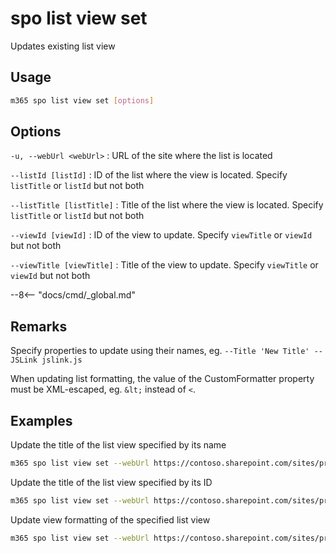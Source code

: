# spo list view set

Updates existing list view

## Usage

```sh
m365 spo list view set [options]
```

## Options

`-u, --webUrl <webUrl>`
: URL of the site where the list is located

`--listId [listId]`
: ID of the list where the view is located. Specify `listTitle` or `listId` but not both

`--listTitle [listTitle]`
: Title of the list where the view is located. Specify `listTitle` or `listId` but not both

`--viewId [viewId]`
: ID of the view to update. Specify `viewTitle` or `viewId` but not both

`--viewTitle [viewTitle]`
: Title of the view to update. Specify `viewTitle` or `viewId` but not both

--8<-- "docs/cmd/_global.md"

## Remarks

Specify properties to update using their names, eg. `--Title 'New Title' --JSLink jslink.js`

When updating list formatting, the value of the CustomFormatter property must be XML-escaped, eg. `&lt;` instead of `<`.

## Examples

Update the title of the list view specified by its name

```sh
m365 spo list view set --webUrl https://contoso.sharepoint.com/sites/project-x --listTitle 'My List' --viewTitle 'All items' --Title 'All events'
```

Update the title of the list view specified by its ID

```sh
m365 spo list view set --webUrl https://contoso.sharepoint.com/sites/project-x --listTitle 'My List' --viewId 330f29c5-5c4c-465f-9f4b-7903020ae1ce --Title 'All events'
```

Update view formatting of the specified list view

```sh
m365 spo list view set --webUrl https://contoso.sharepoint.com/sites/project-x --listTitle 'My List' --viewTitle 'All items' --CustomFormatter '`{"schema":"https://developer.microsoft.com/json-schemas/sp/view-formatting.schema.json","additionalRowClass": "=if([$DueDate] &lt;= @now, 'sp-field-severity--severeWarning', '')"}`'
```
